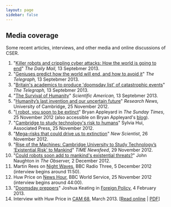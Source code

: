 ```yaml
---
layout: page
sidebar: false
---
```


## Media coverage

Some recent articles, interviews, and other media and online discussions of CSER.

1. "[Killer robots and crippling cyber attacks: How the world is going to end](http://www.dailymail.co.uk/sciencetech/article-2418990/Science-superheroes-famous-thinkers-form-doomsday-society-save-humanity-asteroids-pandemics--itself.html)" *The Daily Mail,* 13 Septebmer 2013.
1. "[Geniuses predict how the world will end, and how to avoid it](http://www.heraldsun.com.au/technology/sci-tech/geniuses-predict-how-the-world-will-end-and-how-to-avoid-it/story-fni0c0qs-1226718860033)" *The Telegraph,* 13 Septebmer 2013.
1. "[Britain's academics to produce 'doomsday list' of catastrophic events](http://www.telegraph.co.uk/science/10306413/Britains-academics-to-produce-doomsday-list-of-catastrophic-events.html)" *The Telegraph,* 13 Septebmer 2013.
1. "[The Survival of Humanity](http://blogs.scientificamerican.com/guest-blog/2013/09/13/the-survival-of-humanity/)" *Scientific American,* 13 Septebmer 2013.
1. "[Humanity’s last invention and our uncertain future](http://www.cam.ac.uk/research/news/humanitys-last-invention-and-our-uncertain-future/)" *Research News,* University of Cambridge, 25 November 2012.
1. "[I robot, you soon to be extinct](http://www.thesundaytimes.co.uk/sto/newsreview/features/article1167225.ece)" Bryan Appleyard in *The Sunday Times*, 25 November 2012 (also accessible on Bryan Appleyard's [blog](http://www.bryanappleyard.com/i-extinct-you-robot/)).
1. "[Cambridge to study technology's risk to humans](http://bigstory.ap.org/article/cambridge-study-technologys-risk-humans)" Sylvia Hui, Associated Press, 25 November 2012.
1. "[Mega-risks that could drive us to extinction](http://www.newscientist.com/article/dn22534-megarisks-that-could-drive-us-to-extinction.html)" *New Scientist*, 26 November 2012.
1. "[Rise of the Machines: Cambridge University to Study Technology’s ‘Existential Risk’ to Mankind](http://newsfeed.time.com/2012/11/29/rise-of-the-machines-cambridge-university-to-study-technologys-existential-risk-to-mankind/)" *TIME Newsfeed*, 29 November 2012.
1. "[Could robots soon add to mankind's existential threats?](http://www.guardian.co.uk/technology/2012/dec/02/ai-robots-google-car-humans-john-naughton)" John Naughton in *The Observer,* 2 December 2012.
1. Martin Rees on [Night Waves](http://www.bbc.co.uk/programmes/b01p2shk), BBC Radio Three, 5 December 2012 (interview begins around 11:50).
1. Huw Price on [News Hour](http://www.bbc.co.uk/programmes/p010n9f2), BBC World Service, 25 November 2012 (interview begins around 44:00).
1. "[Doomsday preppers](http://www.foreignpolicy.com/articles/2013/02/04/doomsday_preppers_cambridge_existential_risks)" Joshua Keating in [Foreign Policy](http://www.foreignpolicy.com/), 4 February 2013.
1. Interview with Huw Price in [CAM 68](http://www.alumni.cam.ac.uk/news/cam/cam68/), March 2013. [[Read online](http://issuu.com/cambridgealumnirelationsoffice/docs/cam_68_composite_online-100dpi_opt?mode=window&backgroundColor=%23222222) | [PDF](http://www.alumni.cam.ac.uk/news/cam/cam68/CAM68.pdf)]
